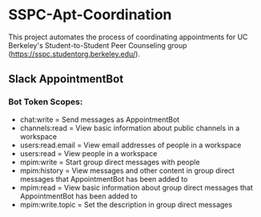 # SSPC-Apt-Coordination
This project automates the process of coordinating appointments for UC Berkeley's Student-to-Student Peer Counseling group (https://sspc.studentorg.berkeley.edu/).

## Slack AppointmentBot ##

### Bot Token Scopes: ###
* chat:write = Send messages as AppointmentBot
* channels:read = View basic information about public channels in a workspace
* users:read.email = View email addresses of people in a workspace
* users:read = View people in a workspace
* mpim:write = Start group direct messages with people
* mpim:history = View messages and other content in group direct messages that AppointmentBot has been added to
* mpim:read = View basic information about group direct messages that AppointmentBot has been added to
* mpim:write.topic = Set the description in group direct messages
